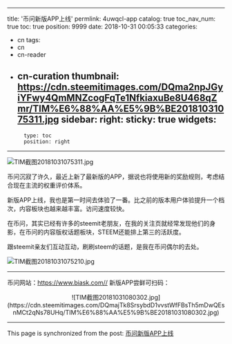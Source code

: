 
---
title: '币问新版APP上线'
permlink: 4uwqcl-app
catalog: true
toc_nav_num: true
toc: true
position: 9999
date: 2018-10-31 00:05:33
categories:
- cn
tags:
- cn
- cn-reader
- cn-curation
thumbnail: https://cdn.steemitimages.com/DQma2npJGyiYFwy4QmMNZcogFqTe1NfkiaxuBe8U468qZmr/TIM%E6%88%AA%E5%9B%BE20181031075311.jpg
sidebar:
    right:
        sticky: true
widgets:
    -
        type: toc
        position: right
---


![TIM截图20181031075311.jpg](https://cdn.steemitimages.com/DQma2npJGyiYFwy4QmMNZcogFqTe1NfkiaxuBe8U468qZmr/TIM%E6%88%AA%E5%9B%BE20181031075311.jpg)

币问沉寂了许久，最近上新了最新版的APP，据说也将使用新的奖励规则，考虑结合现在主流的权重评价体系。

新版APP上线，我也是第一时间去体验了一番。比之前的版本用户体验提升一个档次，内容板块也越来越丰富。访问速度较快。

在币问，其实已经有许多的steemit老朋友，在我的关注页就经常发现他们的身影，在币问的内容版权话题板块，STEEM还能排上第三的活跃度。

跟steemit亲友们互动互动，刷刷steem的话题，是我在币问偶尔的去处。


![TIM截图20181031075210.jpg](https://cdn.steemitimages.com/DQmUAStEZKTDKtxzDRLyYh7yoGVvAga1fimkqCsKh369wVC/TIM%E6%88%AA%E5%9B%BE20181031075210.jpg)

---

币问网站：https://www.biask.com//
新版APP尝鲜可扫码：

<center>![TIM截图20181031080302.jpg](https://cdn.steemitimages.com/DQmajTk8SrsybdD1vvstWfFBsTh5mDwQEsnMCt2qNs78UHq/TIM%E6%88%AA%E5%9B%BE20181031080302.jpg)</center>

- - -

This page is synchronized from the post: [币问新版APP上线](https://steemit.com/@yellowbird/4uwqcl-app)
